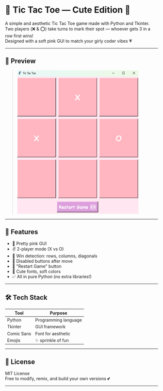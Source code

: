 # 🎀 Tic Tac Toe — Cute Edition 🌸

A simple and aesthetic Tic Tac Toe game made with Python and Tkinter.  
Two players (❌ & ⭕) take turns to mark their spot — whoever gets 3 in a row first wins!  
Designed with a soft pink GUI to match your girly coder vibes 💗

---

## 📸 Preview
> <img src="preview.png" width="400" alt="Game Screenshot">

---

## 🌟 Features

- 🎀 Pretty pink GUI
- ✌️ 2-player mode (X vs O)
- 🏁 Win detection: rows, columns, diagonals
- 🚫 Disabled buttons after move
- 🔁 "Restart Game" button
- 💖 Cute fonts, soft colors
- ✅ All in pure Python (no extra libraries!)

---

## 🛠 Tech Stack

| Tool       | Purpose            |
|------------|---------------------|
| Python     | Programming language |
| Tkinter    | GUI framework        |
| Comic Sans | Font for aesthetic   |
| Emojis     | ✨ sprinkle of fun    |

---

## 📜 License

MIT License  
Free to modify, remix, and build your own versions 💕

---

